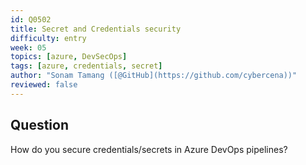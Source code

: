 ```yaml
---
id: Q0502
title: Secret and Credentials security
difficulty: entry
week: 05
topics: [azure, DevSecOps]
tags: [azure, credentials, secret]
author: "Sonam Tamang ([@GitHub](https://github.com/cybercena))"
reviewed: false
---
```


## Question
How do you secure credentials/secrets in Azure DevOps pipelines?
